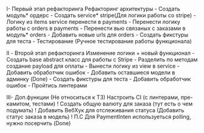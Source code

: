 I- Первый этап рефакторинга
    Рефакторинг архитектуры
        - Создать модуль* ордерс
        - Создать service* stripe(Для логики работы со stripe) 
        - Логику из items service перенести в payments
        - Перенести логику работы с orders в payments
        - Перенести вью связаных с заказами в модуль* orders
        - Добавить новые urls для orders
        - Создать фикстуры для теста 
        - Тестирование (Ручное тестирование работы функционала)

II - Второй этап рефакторинга
    Изменение логики + новый функционал
        - Создать base abstract класс для работы с Stripe
        - Разделить по методам создание payload для оплаты
        - Вынести логику из view в service
        - Добавить обработчик ошибок
        - Добавить оставшиеся модели в админку (Done)
        - Создать фикстуры для теста
        - Добавить обработчик ошибок
        - Пройтись линтерами

III- Доп.функции
(Не относиться к ТЗ)
Настроить CI (с линтерами, пре-камитом, тестами)
! Создать общую валюту для заказа (тут есть о чем подумать)
! Добавить ВебХук для отслеживания статуса (Добавить статус заказа в модель) 
! П.С Для PaymentInten используеться polling, нужно посерчить (Done)